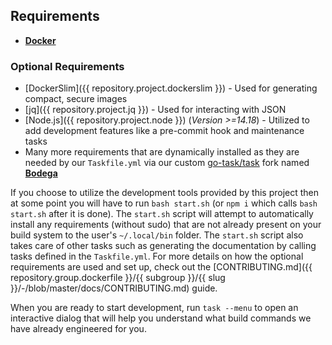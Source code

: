## Requirements

- **[Docker](https://gitlab.com/megabyte-labs/ansible-roles/docker)**

### Optional Requirements

- [DockerSlim]({{ repository.project.dockerslim }}) - Used for generating compact, secure images
- [jq]({{ repository.project.jq }}) - Used for interacting with JSON
- [Node.js]({{ repository.project.node }}) (_Version >=14.18_) - Utilized to add development features like a pre-commit hook and maintenance tasks
- Many more requirements that are dynamically installed as they are needed by our `Taskfile.yml` via our custom [go-task/task](https://github.com/go-task/task) fork named **[Bodega](https://github.com/ProfessorManhattan/Bodega)**

If you choose to utilize the development tools provided by this project then at some point you will have to run `bash start.sh` (or `npm i` which calls `bash start.sh` after it is done). The `start.sh` script will attempt to automatically install any requirements (without sudo) that are not already present on your build system to the user's `~/.local/bin` folder. The `start.sh` script also takes care of other tasks such as generating the documentation by calling tasks defined in the `Taskfile.yml`. For more details on how the optional requirements are used and set up, check out the [CONTRIBUTING.md]({{ repository.group.dockerfile }}/{{ subgroup }}/{{ slug }}/-/blob/master/docs/CONTRIBUTING.md) guide.

When you are ready to start development, run `task --menu` to open an interactive dialog that will help you understand what build commands we have already engineered for you.
